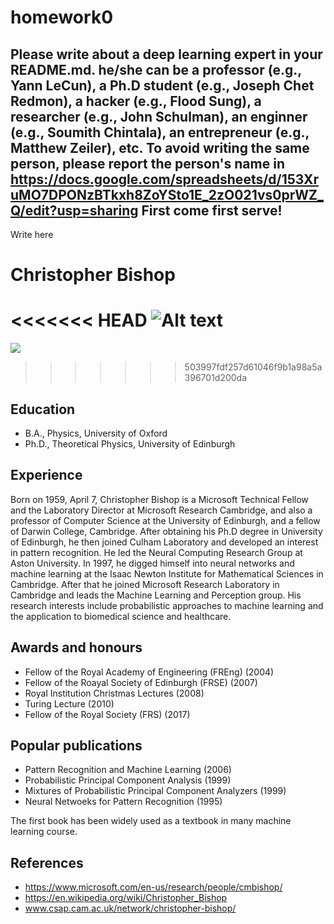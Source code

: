 # homework0
Please write about a deep learning expert in your README.md.
he/she can be a professor (e.g., Yann LeCun), a Ph.D student (e.g., Joseph Chet Redmon), a hacker (e.g., Flood Sung), a researcher (e.g., John Schulman), an enginner (e.g., Soumith Chintala), an entrepreneur (e.g., Matthew Zeiler), etc.
To avoid writing the same person, please report the person's name in  
https://docs.google.com/spreadsheets/d/153XruMO7DPONzBTkxh8ZoYSto1E_2zO021vs0prWZ_Q/edit?usp=sharing
First come first serve!
-------
Write here

# Christopher Bishop
<<<<<<< HEAD
![Alt text](https://www.microsoft.com/en-us/research/wp-content/uploads/2016/02/Headshot__0132_cropped_christopher-bishop-360x360.jpg)
=======
![](https://en.wikipedia.org/wiki/Christopher_Bishop#/media/File:Chris_Bishop_June_2015_Image_3_-_SMALLER.jpg)
>>>>>>> 503997fdf257d61046f9b1a98a5a396701d200da
## Education
* B.A., Physics, University of Oxford
* Ph.D., Theoretical Physics, University of Edinburgh

## Experience
Born on 1959, April 7, Christopher Bishop is a Microsoft Technical Fellow and the Laboratory Director at Microsoft Research Cambridge, and also a professor of Computer Science at the University of Edinburgh, and a fellow of Darwin College, Cambridge. After obtaining his Ph.D degree in University of Edinburgh, he then joined Culham Laboratory and developed an interest in pattern recognition. He led the Neural Computing Research Group at Aston University. In 1997, he digged himself into neural networks and machine learning at the Isaac Newton Institute for Mathematical Sciences in Cambridge. After that he joined Microsoft Research Laboratory in Cambridge and leads the Machine Learning and Perception group. His research interests include probabilistic approaches to machine learning and the application to biomedical science and healthcare.

## Awards and honours
* Fellow of the Royal Academy of Engineering (FREng) (2004)
* Fellow of the Roayal Society of Edinburgh (FRSE) (2007)
* Royal Institution Christmas Lectures (2008)
* Turing Lecture (2010)
* Fellow of the Royal Society (FRS) (2017)

## Popular publications
* Pattern Recognition and Machine Learning (2006)
* Probabilistic Principal Component Analysis (1999)
* Mixtures of Probabilistic Principal Component Analyzers (1999)
* Neural Netwoeks for Pattern Recognition (1995)

The first book has been widely used as a textbook in many machine learning course.

## References
* https://www.microsoft.com/en-us/research/people/cmbishop/
* https://en.wikipedia.org/wiki/Christopher_Bishop
* www.csap.cam.ac.uk/network/christopher-bishop/
